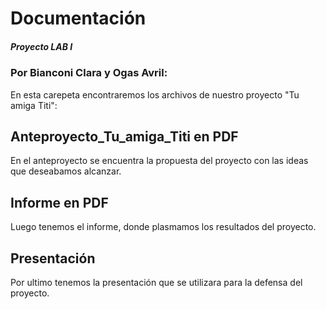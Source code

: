 # Documentación
##### Proyecto LAB I 
### Por Bianconi Clara y Ogas Avril:
En esta carepeta encontraremos los archivos de nuestro proyecto "Tu amiga Titi":

## Anteproyecto_Tu_amiga_Titi en PDF
En el anteproyecto se encuentra la propuesta del proyecto con las ideas que deseabamos alcanzar.

## Informe en PDF
Luego tenemos el informe, donde plasmamos los resultados del proyecto.

## Presentación
Por ultimo tenemos la presentación que se utilizara para la defensa del proyecto.
